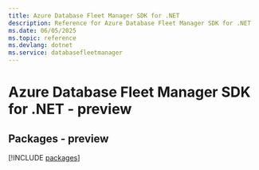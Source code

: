 ```yaml
---
title: Azure Database Fleet Manager SDK for .NET
description: Reference for Azure Database Fleet Manager SDK for .NET
ms.date: 06/05/2025
ms.topic: reference
ms.devlang: dotnet
ms.service: databasefleetmanager
---
```

# Azure Database Fleet Manager SDK for .NET - preview
## Packages - preview
[!INCLUDE [packages](database-fleet-manager-index.md)]